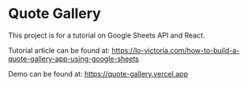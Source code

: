 # Quote Gallery
This project is for a tutorial on Google Sheets API and React.

Tutorial article can be found at: https://lo-victoria.com/how-to-build-a-quote-gallery-app-using-google-sheets

Demo can be found at: https://quote-gallery.vercel.app
